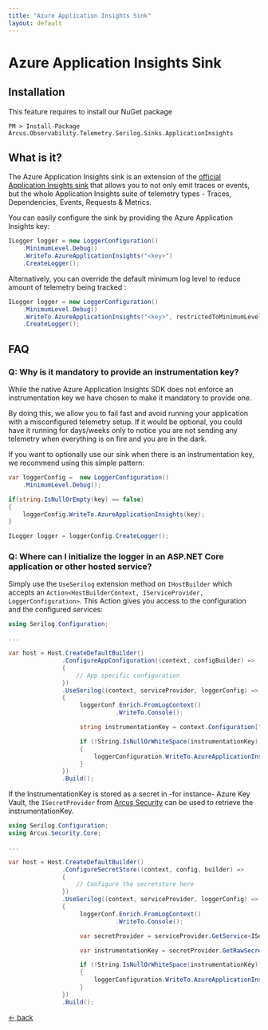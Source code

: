 ```yaml
---
title: "Azure Application Insights Sink"
layout: default
---
```


# Azure Application Insights Sink

## Installation

This feature requires to install our NuGet package

```shell
PM > Install-Package Arcus.Observability.Telemetry.Serilog.Sinks.ApplicationInsights
```

## What is it?

The Azure Application Insights sink is an extension of the [official Application Insights sink](https://www.nuget.org/packages/Serilog.Sinks.ApplicationInsights/) that allows you to not only emit traces or events, but the whole Application Insights suite of telemetry types - Traces, Dependencies, Events, Requests & Metrics.

You can easily configure the sink by providing the Azure Application Insights key:

```csharp
ILogger logger = new LoggerConfiguration()
    .MinimumLevel.Debug()
    .WriteTo.AzureApplicationInsights("<key>")
    .CreateLogger();
```

Alternatively, you can override the default minimum log level to reduce amount of telemetry being tracked :

```csharp
ILogger logger = new LoggerConfiguration()
    .MinimumLevel.Debug()
    .WriteTo.AzureApplicationInsights("<key>", restrictedToMinimumLevel: LogEventLevel.Warning)
    .CreateLogger();
```

## FAQ

### Q: Why is it mandatory to provide an instrumentation key?

While the native Azure Application Insights SDK does not enforce an instrumentation key we have chosen to make it mandatory to provide one.

By doing this, we allow you to fail fast and avoid running your application with a misconfigured telemetry setup. If it would be optional, you could have it running for days/weeks only to notice you are not sending any telemetry when everything is on fire and you are in the dark.

If you want to optionally use our sink when there is an instrumentation key, we recommend using this simple pattern:

```csharp
var loggerConfig =  new LoggerConfiguration()
    .MinimumLevel.Debug();

if(string.IsNullOrEmpty(key) == false)
{
    loggerConfig.WriteTo.AzureApplicationInsights(key);
}

ILogger logger = loggerConfig.CreateLogger();
```

### Q: Where can I initialize the logger in an ASP.NET Core application or other hosted service?

Simply use the `UseSerilog` extension method on `IHostBuilder` which accepts an `Action<HostBuilderContext, IServiceProvider, LoggerConfiguration>`.  This Action gives you access to the configuration and the configured services:

```csharp
using Serilog.Configuration;

...

var host = Host.CreateDefaultBuilder()
               .ConfigureAppConfiguration((context, configBuilder) =>
               {
                   // App specific configuration
               })
               .UseSerilog((context, serviceProvider, loggerConfig) =>
               {
                    loggerConf.Enrich.FromLogContext()
                              .WriteTo.Console();

                    string instrumentationKey = context.Configuration["ApplicationInsights:InstrumentationKey"];

                    if (!String.IsNullOrWhiteSpace(instrumentationKey))
                    {
                        loggerConfiguration.WriteTo.AzureApplicationInsights(instrumentationKey, LogEventLevel.Information);
                    }
               })
               .Build();
```

If the InstrumentationKey is stored as a secret in -for instance- Azure Key Vault, the `ISecretProvider` from [Arcus Security](https://github.com/arcus-azure/arcus.security) can be used to retrieve the instrumentationKey.

```csharp
using Serilog.Configuration;
using Arcus.Security.Core;

...

var host = Host.CreateDefaultBuilder()
               .ConfigureSecretStore((context, config, builder) =>
               {
                   // Configure the secretstore here
               })
               .UseSerilog((context, serviceProvider, loggerConfig) =>
               {
                    loggerConf.Enrich.FromLogContext()
                              .WriteTo.Console();

                    var secretProvider = serviceProvider.GetService<ISecretProvider>();

                    var instrumentationKey = secretProvider.GetRawSecretAsync("ApplicationInsights:InstrumentationKey").GetAwaiter().GetResult();

                    if (!String.IsNullOrWhiteSpace(instrumentationKey))
                    {
                        loggerConfiguration.WriteTo.AzureApplicationInsights(instrumentationKey, LogEventLevel.Information);
                    }
               })
               .Build();
```

[&larr; back](/)
